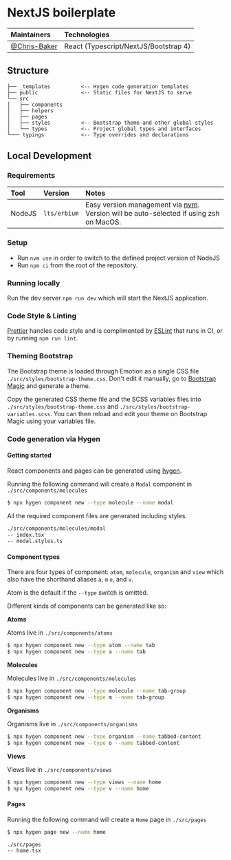 <!-- @format -->

# NextJS boilerplate

| Maintainers    | Technologies                          |
| :------------- | :------------------------------------ |
| [@Chris-Baker] | React (Typescript/NextJS/Bootstrap 4) |

## Structure

```
├── _templates          <-- Hygen code generation templates
├── public              <-- Static files for NextJS to serve
└── src
│   ├── components
│   ├── helpers
│   ├── pages
│   ├── styles          <-- Bootstrap theme and other global styles
│   └── types           <-- Project global types and interfaces
└─── typings            <-- Type overrides and declarations
```

## Local Development

### Requirements

| Tool    | Version      | Notes                                                                                   |
| :------ | :----------- | :-------------------------------------------------------------------------------------- |
| NodeJS  | `lts/erbium` | Easy version management via [nvm]. Version will be auto-selected if using zsh on MacOS.

### Setup

-   Run `nvm use` in order to switch to the defined project version of NodeJS
-   Run `npm ci` from the root of the repository.

### Running locally

Run the dev server `npm run dev` which will start the NextJS application.

### Code Style & Linting

[Prettier] handles code style and is complimented by [ESLint] that runs in CI, or by running `npm run lint`.

### Theming Bootstrap

The Bootstrap theme is loaded through Emotion as a single CSS file `./src/styles/bootstrap-theme.css`. Don't edit it manually, go to [Bootstrap Magic] and generate a theme.

Copy the generated CSS theme file and the SCSS variables files into `./src/styles/bootstrap-theme.css` and `./src/styles/bootstrap-variables.scss`. You can then reload and edit your theme on Bootstrap Magic using your variables file.

### Code generation via Hygen

#### Getting started

React components and pages can be generated using [hygen].

Running the following command will create a `Modal` component in `./src/components/molecules`

```bash
$ npx hygen component new --type molecule --name modal
```

All the required component files are generated including styles.

```bash
./src/components/molecules/modal
-- index.tsx
-- modal.styles.ts
```

#### Component types

There are four types of component: `atom`, `molecule`, `organism` and `view` which also have the shorthand aliases `a`, `m` `o`, and `v`.

Atom is the default if the `--type` switch is omitted.

Different kinds of components can be generated like so:

**Atoms**

Atoms live in `./src/components/atoms`

```bash
$ npx hygen component new --type atom --name tab
$ npx hygen component new --type a --name tab
```

**Molecules**

Molecules live in `./src/components/molecules`

```bash
$ npx hygen component new --type molecule --name tab-group
$ npx hygen component new --type m --name tab-group
```

**Organisms**

Organisms live in `./src/components/organisms`

```bash
$ npx hygen component new --type organism --name tabbed-content
$ npx hygen component new --type o --name tabbed-content
```

**Views**

Views live in `./src/components/views`

```bash
$ npx hygen component new --type views --name home
$ npx hygen component new --type v --name home
```

#### Pages

Running the following command will create a `Home` page in `./src/pages`

```bash
$ npx hygen page new --name home
```

```bash
./src/pages
-- home.tsx
```

[nvm]: https://github.com/creationix/nvm
[prettier]: https://prettier.io/
[eslint]: https://eslint.org/
[hygen]: https://www.hygen.io
[@chris-baker]: https://github.com/Chris-Baker
[bootstrap magic]: https://pikock.github.io/bootstrap-magic/app/index.html#!/editor
